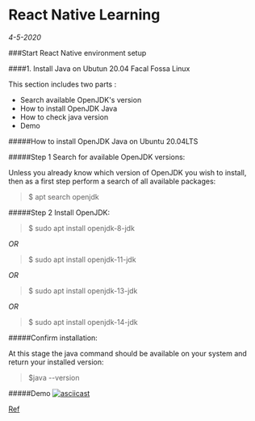 # React Native Learning

*4-5-2020*

###Start React Native environment setup

####1. Install Java on Ubutun 20.04 Facal Fossa Linux

This section includes two parts :

+ Search available OpenJDK's version
+ How to install OpenJDK Java
+ How to check java version
+ Demo

#####How to install OpenJDK Java on Ubuntu 20.04LTS 

#####Step 1 Search for available OpenJDK versions:

Unless you already know which version of OpenJDK you wish to install, then as a first step perform a search of all available packages:

>$ apt search openjdk

#####Step 2 Install OpenJDK:

>$ sudo apt install openjdk-8-jdk

*OR*
>$ sudo apt install openjdk-11-jdk

*OR*

>$ sudo apt install openjdk-13-jdk

*OR*

>$ sudo apt install openjdk-14-jdk


#####Confirm installation:

At this stage the java command should be available on your system and return your installed version:

>$java --version

#####Demo
[![asciicast](https://asciinema.org/a/7uT4ZJ3yBuGuEaoaV5qa5H6TM.svg)](https://asciinema.org/a/7uT4ZJ3yBuGuEaoaV5qa5H6TM)

[Ref](https://linuxconfig.org/how-to-install-java-on-ubuntu-20-04-lts-focal-fossa-linux)




